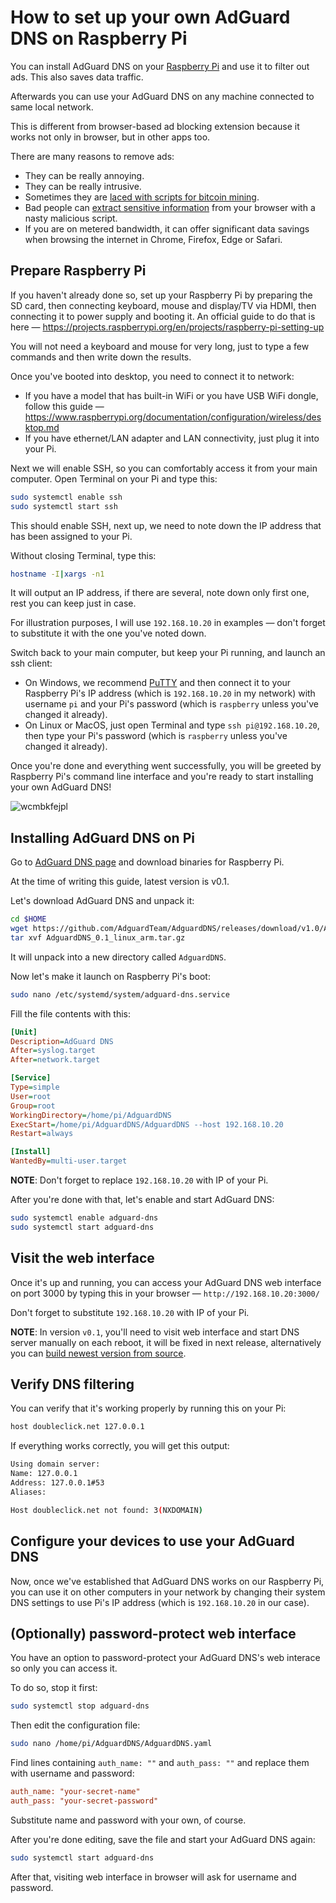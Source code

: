 # How to set up your own AdGuard DNS on Raspberry Pi

You can install AdGuard DNS on your [Raspberry Pi](https://www.raspberrypi.org) and use it to filter out ads. This also saves data traffic.

Afterwards you can use your AdGuard DNS on any machine connected to same local network.

This is different from browser-based ad blocking extension because it works not only in browser, but in other apps too.

There are many reasons to remove ads:

 * They can be really annoying.
 * They can be really intrusive.
 * Sometimes they are [laced with scripts for bitcoin mining](https://arstechnica.com/information-technology/2018/01/now-even-youtube-serves-ads-with-cpu-draining-cryptocurrency-miners/).
 * Bad people can [extract sensitive information](https://www.theverge.com/2017/12/30/16829804/browser-password-manager-adthink-princeton-research) from your browser with a nasty malicious script.
 * If you are on metered bandwidth, it can offer significant data savings when browsing the internet in Chrome, Firefox, Edge or Safari.

## Prepare Raspberry Pi

If you haven't already done so, set up your Raspberry Pi by preparing the SD card, then connecting keyboard, mouse and display/TV via HDMI, then connecting it to power supply and booting it. An official guide to do that is here — https://projects.raspberrypi.org/en/projects/raspberry-pi-setting-up

You will not need a keyboard and mouse for very long, just to type a few commands and then write down the results.

Once you've booted into desktop, you need to connect it to network:

 * If you have a model that has built-in WiFi or you have USB WiFi dongle, follow this guide — https://www.raspberrypi.org/documentation/configuration/wireless/desktop.md
 * If you have ethernet/LAN adapter and LAN connectivity, just plug it into your Pi.

Next we will enable SSH, so you can comfortably access it from your main computer. Open Terminal on your Pi and type this:
```bash
sudo systemctl enable ssh
sudo systemctl start ssh
```

This should enable SSH, next up, we need to note down the IP address that has been assigned to your Pi. 

Without closing Terminal, type this:
```bash
hostname -I|xargs -n1
```

It will output an IP address, if there are several, note down only first one, rest you can keep just in case.

For illustration purposes, I will use `192.168.10.20` in examples — don't forget to substitute it with the one you've noted down.

Switch back to your main computer, but keep your Pi running, and launch an ssh client:

 * On Windows, we recommend [PuTTY](https://www.chiark.greenend.org.uk/~sgtatham/putty/latest.html) and then connect it to your Raspberry Pi's IP address (which is `192.168.10.20` in my network) with username `pi` and your Pi's password (which is `raspberry` unless you've changed it already).
 * On Linux or MacOS, just open Terminal and type `ssh pi@192.168.10.20`, then type your Pi's password (which is `raspberry` unless you've changed it already).

Once you're done and everything went successfully, you will be greeted by Raspberry Pi's command line interface and you're ready to start installing your own AdGuard DNS!

![wcmbkfejpl](https://user-images.githubusercontent.com/739119/46160233-d931e000-c28a-11e8-84c0-a2721b9d6b98.png)

## Installing AdGuard DNS on Pi

Go to [AdGuard DNS page](https://github.com/AdguardTeam/AdguardDNS#installation) and download binaries for Raspberry Pi.

At the time of writing this guide, latest version is v0.1.

Let's download AdGuard DNS and unpack it:
```bash
cd $HOME
wget https://github.com/AdguardTeam/AdguardDNS/releases/download/v1.0/AdguardDNS_0.1_linux_arm.tar.gz
tar xvf AdguardDNS_0.1_linux_arm.tar.gz
```
It will unpack into a new directory called `AdguardDNS`.

Now let's make it launch on Raspberry Pi's boot:
```bash
sudo nano /etc/systemd/system/adguard-dns.service
```

Fill the file contents with this:
```ini
[Unit]
Description=AdGuard DNS
After=syslog.target
After=network.target

[Service]
Type=simple
User=root
Group=root
WorkingDirectory=/home/pi/AdguardDNS
ExecStart=/home/pi/AdguardDNS/AdguardDNS --host 192.168.10.20
Restart=always

[Install]
WantedBy=multi-user.target
```
**NOTE**: Don't forget to replace `192.168.10.20` with IP of your Pi.

After you're done with that, let's enable and start AdGuard DNS:
```bash
sudo systemctl enable adguard-dns
sudo systemctl start adguard-dns
```

## Visit the web interface
Once it's up and running, you can access your AdGuard DNS web interface on port 3000 by typing this in your browser — `http://192.168.10.20:3000/`

Don't forget to substitute `192.168.10.20` with IP of your Pi.

**NOTE**: In version `v0.1`, you'll need to visit web interface and start DNS server manually on each reboot, it will be fixed in next release, alternatively you can [build newest version from source](https://github.com/AdguardTeam/AdguardDNS#how-to-build-from-source).

## Verify DNS filtering
You can verify that it's working properly by running this on your Pi:
```bash
host doubleclick.net 127.0.0.1
```

If everything works correctly, you will get this output:
```bash
Using domain server:
Name: 127.0.0.1
Address: 127.0.0.1#53
Aliases:

Host doubleclick.net not found: 3(NXDOMAIN)
```

## Configure your devices to use your AdGuard DNS

Now, once we've established that AdGuard DNS works on our Raspberry Pi, you can use it on other computers in your network by changing their system DNS settings to use Pi's IP address (which is `192.168.10.20` in our case).

<!-- TODO: link to guides or provide short guide here -->

## (Optionally) password-protect web interface

You have an option to password-protect your AdGuard DNS's web interace so only you can access it.

To do so, stop it first:
```bash
sudo systemctl stop adguard-dns
```

Then edit the configuration file:
```bash
sudo nano /home/pi/AdguardDNS/AdguardDNS.yaml
```

Find lines containing `auth_name: ""` and `auth_pass: ""` and replace them with username and password:
```ini
auth_name: "your-secret-name"
auth_pass: "your-secret-password"
```

Substitute name and password with your own, of course.

After you're done editing, save the file and start your AdGuard DNS again:
```bash
sudo systemctl start adguard-dns
```

After that, visiting web interface in browser will ask for username and password.
